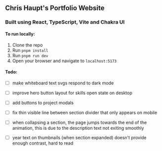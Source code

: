 ## Chris Haupt's Portfolio Website
### Built using React, TypeScript, Vite and Chakra UI

#### To run locally:
1. Clone the repo
2. Run `pnpm install`
3. Run `pnpm run dev`
4. Open your browser and navigate to `localhost:5173`

#### Todo:

- [ ] make whiteboard text svgs respond to dark mode
- [ ] improve hero button layout for skills open state on desktop
- [ ] add buttons to project modals
- [ ] fix thin visible line between section divider that only appears on mobile
- [ ] when collapsing a section, the page jumps towards the end of the animation, this is due to the description text not exiting smoothly
- [ ] year text on thumbnails (when section expanded) doesn't provide enough contrast, hard to read



